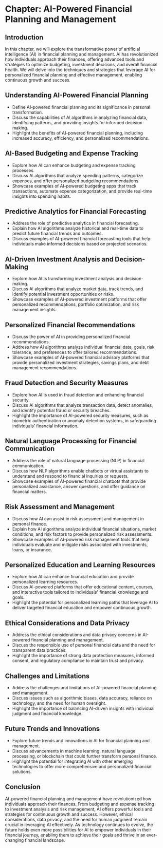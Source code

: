 Chapter: AI-Powered Financial Planning and Management
=====================================================

Introduction
------------

In this chapter, we will explore the transformative power of artificial intelligence (AI) in financial planning and management. AI has revolutionized how individuals approach their finances, offering advanced tools and strategies to optimize budgeting, investment decisions, and overall financial health. We will delve into the techniques and strategies that leverage AI for personalized financial planning and effective management, enabling continuous growth and success.

Understanding AI-Powered Financial Planning
-------------------------------------------

* Define AI-powered financial planning and its significance in personal transformation.
* Discuss the capabilities of AI algorithms in analyzing financial data, identifying patterns, and providing insights for informed decision-making.
* Highlight the benefits of AI-powered financial planning, including increased accuracy, efficiency, and personalized recommendations.

AI-Based Budgeting and Expense Tracking
---------------------------------------

* Explore how AI can enhance budgeting and expense tracking processes.
* Discuss AI algorithms that analyze spending patterns, categorize expenses, and offer personalized budgeting recommendations.
* Showcase examples of AI-powered budgeting apps that track transactions, automate expense categorization, and provide real-time insights into spending habits.

Predictive Analytics for Financial Forecasting
----------------------------------------------

* Address the role of predictive analytics in financial forecasting.
* Explain how AI algorithms analyze historical and real-time data to predict future financial trends and outcomes.
* Discuss examples of AI-powered financial forecasting tools that help individuals make informed decisions based on projected scenarios.

AI-Driven Investment Analysis and Decision-Making
-------------------------------------------------

* Explore how AI is transforming investment analysis and decision-making.
* Discuss AI algorithms that analyze market data, track trends, and identify potential investment opportunities or risks.
* Showcase examples of AI-powered investment platforms that offer personalized recommendations, portfolio optimization, and risk management insights.

Personalized Financial Recommendations
--------------------------------------

* Discuss the power of AI in providing personalized financial recommendations.
* Address how AI algorithms analyze individual financial data, goals, risk tolerance, and preferences to offer tailored recommendations.
* Showcase examples of AI-powered financial advisory platforms that provide personalized investment strategies, savings plans, and debt management recommendations.

Fraud Detection and Security Measures
-------------------------------------

* Explore how AI is used in fraud detection and enhancing financial security.
* Discuss AI algorithms that analyze transaction data, detect anomalies, and identify potential fraud or security breaches.
* Highlight the importance of AI-powered security measures, such as biometric authentication or anomaly detection systems, in safeguarding individuals' financial information.

Natural Language Processing for Financial Communication
-------------------------------------------------------

* Address the role of natural language processing (NLP) in financial communication.
* Discuss how NLP algorithms enable chatbots or virtual assistants to understand and respond to financial inquiries or requests.
* Showcase examples of AI-powered financial chatbots that provide personalized assistance, answer questions, and offer guidance on financial matters.

Risk Assessment and Management
------------------------------

* Discuss how AI can assist in risk assessment and management in personal finance.
* Explain how AI algorithms analyze individual financial situations, market conditions, and risk factors to provide personalized risk assessments.
* Showcase examples of AI-powered risk management tools that help individuals evaluate and mitigate risks associated with investments, loans, or insurance.

Personalized Education and Learning Resources
---------------------------------------------

* Explore how AI can enhance financial education and provide personalized learning resources.
* Discuss AI-powered platforms that offer educational content, courses, and interactive tools tailored to individuals' financial knowledge and goals.
* Highlight the potential for personalized learning paths that leverage AI to deliver targeted financial education and empower continuous growth.

Ethical Considerations and Data Privacy
---------------------------------------

* Address the ethical considerations and data privacy concerns in AI-powered financial planning and management.
* Discuss the responsible use of personal financial data and the need for transparent data practices.
* Highlight the importance of strong data protection measures, informed consent, and regulatory compliance to maintain trust and privacy.

Challenges and Limitations
--------------------------

* Address the challenges and limitations of AI-powered financial planning and management.
* Discuss issues such as algorithmic biases, data accuracy, reliance on technology, and the need for human oversight.
* Highlight the importance of balancing AI-driven insights with individual judgment and financial knowledge.

Future Trends and Innovations
-----------------------------

* Explore future trends and innovations in AI for financial planning and management.
* Discuss advancements in machine learning, natural language processing, or blockchain that could further transform personal finance.
* Highlight the potential for integrating AI with other emerging technologies to offer more comprehensive and personalized financial solutions.

Conclusion
----------

AI-powered financial planning and management have revolutionized how individuals approach their finances. From budgeting and expense tracking to investment analysis and risk management, AI offers powerful tools and strategies for continuous growth and success. However, ethical considerations, data privacy, and the need for human judgment remain crucial in leveraging AI effectively. As technology continues to evolve, the future holds even more possibilities for AI to empower individuals in their financial journey, enabling them to achieve their goals and thrive in an ever-changing financial landscape.
